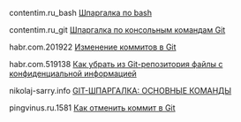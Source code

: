 contentim.ru_bash [Шпаргалка по bash](https://github.com/cyberspacedk/BASH-Commands)

contentim.ru_git [Шпаргалка по консольным командам Git](https://contentim.ru/git)

habr.com.201922  [Изменение коммитов в Git](https://habr.com/ru/post/201922/)

habr.com.519138 [Как убрать из Git-репозитория файлы с конфиденциальной информацией](https://habr.com/ru/company/ruvds/blog/519138/)

nikolaj-sarry.info [GIT-ШПАРГАЛКА: ОСНОВНЫЕ КОМАНДЫ](https://nikolaj-sarry.info/razrabotka/git/git-shpargalka-osnovnye-komandy/)

pingvinus.ru.1581 [Как отменить коммит в Git](https://pingvinus.ru/git/1581)